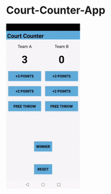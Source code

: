 # Court-Counter-App
<img align="center" width="200px" alt="Coding"  src="./readme/VID-20221219-WA0034.gif">
